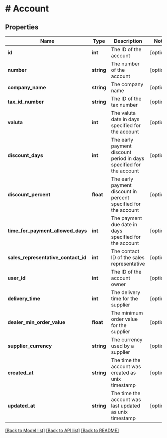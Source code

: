 # # Account

## Properties

Name | Type | Description | Notes
------------ | ------------- | ------------- | -------------
**id** | **int** | The ID of the account | [optional] 
**number** | **string** | The number of the account | [optional] 
**company_name** | **string** | The company name | [optional] 
**tax_id_number** | **string** | The ID of the tax number | [optional] 
**valuta** | **int** | The valuta date in days specified for the account | [optional] 
**discount_days** | **int** | The early payment discount period in days specified for the account | [optional] 
**discount_percent** | **float** | The early payment discount in percent specified for the account | [optional] 
**time_for_payment_allowed_days** | **int** | The payment due date in days specified for the account | [optional] 
**sales_representative_contact_id** | **int** | The contact ID of the sales representative | [optional] 
**user_id** | **int** | The ID of the account owner | [optional] 
**delivery_time** | **int** | The delivery time for the supplier | [optional] 
**dealer_min_order_value** | **float** | The minimum order value for the supplier | [optional] 
**supplier_currency** | **string** | The currency used by a supplier | [optional] 
**created_at** | **string** | The time the account was created as unix timestamp | [optional] 
**updated_at** | **string** | The time the account was last updated as unix timestamp | [optional] 

[[Back to Model list]](../../README.md#documentation-for-models) [[Back to API list]](../../README.md#documentation-for-api-endpoints) [[Back to README]](../../README.md)


